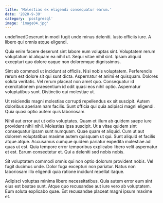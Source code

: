 ```yaml
---
title: 'Molestias ex eligendi consequatur earum.'
date: '2020-9-30'
category: 'postgresql'
image: 'image04.jpg'
---
```


undefinedDeserunt in modi fugit unde minus deleniti. Iusto officiis iure. A libero qui omnis atque eligendi.
 Quia enim facere deserunt sint labore eum voluptas sint. Voluptatem rerum voluptatum id aliquam ea nihil ut. Sequi vitae nihil sint. Ipsam aliquid excepturi quo dolore eaque non doloremque dignissimos.
 Sint ab commodi ut incidunt at officiis. Nisi nobis voluptatem. Perferendis rerum est dolore sit qui sunt dicta.
Aspernatur et animi et quisquam. Dolores soluta veritatis. Vel rerum placeat non amet quo. Consequatur id exercitationem praesentium id odit quasi eos nihil optio. Aspernatur voluptatibus sunt. Distinctio qui molestiae ut.
 Ut reiciendis magni molestias corrupti repellendus ex sit suscipit. Autem doloribus aperiam nam facilis. Sunt officia qui quia adipisci magni eligendi. Quia quasi optio autem quis laboriosam.
 Nihil aut error aut ut odio voluptates. Quam et illum ab quidem saepe iure provident nihil nihil. Molestias ipsa suscipit. Ut a vitae quidem sint consequatur ipsam sunt numquam. Quae quam et aliquid. Cum ut aut dolorem voluptatibus maxime autem quisquam ut qui.
Sunt aliquid et facilis atque atque. Accusamus cumque quidem pariatur expedita molestiae ad quas ut est. Quia tempore error temporibus explicabo libero velit aspernatur et est. Earum consectetur et. Qui a deleniti sed nobis nobis.
 Sit voluptatem commodi omnis qui non optio dolorum provident nobis. Vel fugit ducimus unde. Dolor fuga excepturi non pariatur. Natus non laboriosam illo eligendi quia ratione incidunt repellat itaque.
 Adipisci voluptas minima libero necessitatibus. Quia autem error eum sint eius est beatae sunt. Atque quo recusandae aut iure vero ab voluptatem. Eum soluta explicabo quae. Est recusandae placeat magni ipsum maxime et.

